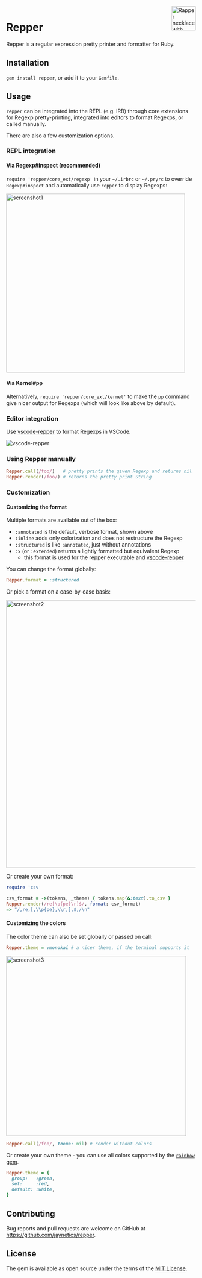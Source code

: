 <img alt='Rapper necklace with dollar pendant' src='https://user-images.githubusercontent.com/10758879/167485870-5c49284d-a783-453e-8be0-a3597c2ef97c.png' height='64' align='right' />

# Repper

Repper is a regular expression pretty printer and formatter for Ruby.

## Installation

`gem install repper`, or add it to your `Gemfile`.

## Usage

`repper` can be integrated into the REPL (e.g. IRB) through core extensions for Regexp pretty-printing, integrated into editors to format Regexps, or called manually.

There are also a few customization options.

### REPL integration

#### Via Regexp#inspect (recommended)

`require 'repper/core_ext/regexp'` in your `~/.irbrc` or `~/.pryrc` to override `Regexp#inspect` and automatically use `repper` to display Regexps:

<img width="475" alt="screenshot1" src="https://user-images.githubusercontent.com/10758879/167719748-60f4013a-c8d4-4a62-843a-d9f27057bcd3.png">

#### Via Kernel#pp

Alternatively, `require 'repper/core_ext/kernel'` to make the `pp` command give nicer output for Regexps (which will look like above by default).

### Editor integration

Use [vscode-repper](https://github.com/jaynetics/vscode-repper) to format Regexps in VSCode.

![vscode-repper](https://user-images.githubusercontent.com/10758879/170892739-e2f408f2-e239-4b13-8d28-c14fb7a9dbb9.gif)

### Using Repper manually

```ruby
Repper.call(/foo/)   # pretty prints the given Regexp and returns nil
Repper.render(/foo/) # returns the pretty print String
```

### Customization

#### Customizing the format

Multiple formats are available out of the box:

- `:annotated` is the default, verbose format, shown above
- `:inline` adds only colorization and does not restructure the Regexp
- `:structured` is like `:annotated`, just without annotations
- `:x` (or `:extended`) returns a lightly formatted but equivalent Regexp
  - this format is used for the repper executable and [vscode-repper](https://github.com/jaynetics/vscode-repper)

You can change the format globally:

```ruby
Repper.format = :structured
```

Or pick a format on a case-by-case basis:

<img width="711" alt="screenshot2" src="https://user-images.githubusercontent.com/10758879/167719567-ae8ee42f-839e-4ce4-af56-a139044d3436.png">

Or create your own format:

```ruby
require 'csv'

csv_format = ->(tokens, _theme) { tokens.map(&:text).to_csv }
Repper.render(/re[\p{pe}\r]$/, format: csv_format)
=> "/,re,[,\\p{pe},\\r,],$,/\n"
```

#### Customizing the colors

The color theme can also be set globally or passed on call:

```ruby
Repper.theme = :monokai # a nicer theme, if the terminal supports it
```

<img width="478" alt="screenshot3" src="https://user-images.githubusercontent.com/10758879/167719807-9170ba92-48d1-4669-a05d-a72f962b961d.png">

```ruby
Repper.call(/foo/, theme: nil) # render without colors
```

Or create your own theme - you can use all colors supported by the [`rainbow` gem](https://github.com/sickill/rainbow).

```ruby
Repper.theme = {
  group:   :green,
  set:     :red,
  default: :white,
}
```

## Contributing

Bug reports and pull requests are welcome on GitHub at https://github.com/jaynetics/repper.

## License

The gem is available as open source under the terms of the [MIT License](https://opensource.org/licenses/MIT).
